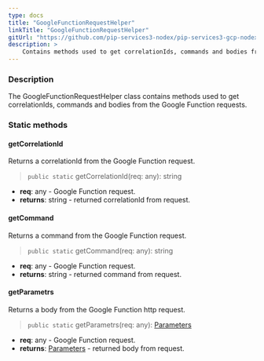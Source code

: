 ```yaml
---
type: docs
title: "GoogleFunctionRequestHelper"
linkTitle: "GoogleFunctionRequestHelper"
gitUrl: "https://github.com/pip-services3-nodex/pip-services3-gcp-nodex"
description: >
    Contains methods used to get correlationIds, commands and bodies from the Google Function requests.
---
```


### Description

The GoogleFunctionRequestHelper class contains methods used to get correlationIds, commands and bodies from the Google Function requests.


### Static methods

#### getCorrelationId
Returns a correlationId from the Google Function request.

> `public static` getCorrelationId(req: any): string

- **req**: any - Google Function request.
- **returns**: string - returned correlationId from request.

#### getCommand
Returns a command from the Google Function request.

> `public static` getCommand(req: any): string

- **req**: any - Google Function request.
- **returns**: string - returned command from request.

#### getParametrs
Returns a body from the Google Function http request.

> `public static` getParametrs(req: any): [Parameters](../../../commons/run/parameters)

- **req**: any - Google Function request.
- **returns**: [Parameters](../../../commons/run/parameters) - returned body from request.
